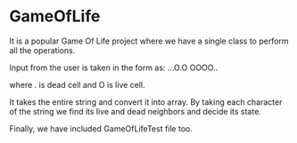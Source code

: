 # GameOfLife

It is a popular Game Of Life project where we have a single class to perform all the operations.

Input from the user is taken in the form as:
...O.O
OOOO..

where . is dead cell and O is live cell.

It takes the entire string and convert it into array.
By taking each character of the string we find its live and dead neighbors and decide its state.

Finally, we have included GameOfLifeTest file too.
